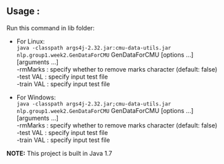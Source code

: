 ## Usage :

Run this command in lib folder:
 - For Linux: <br/>
	`java -classpath args4j-2.32.jar:cmu-data-utils.jar nlp.group1.week2.GenDataForCMU`
  GenDataForCMU [options ...] [arguments ...] </br>
 -rmMarks   : specify whether to remove marks character (default: false)  </br>
 -test VAL  : specify input test file  </br>
 -train VAL : specify input test file  </br>


 - For Windows: <br/>
	`java -classpath args4j-2.32.jar;cmu-data-utils.jar nlp.group1.week2.GenDataForCMU`
  GenDataForCMU [options ...] [arguments ...]  </br>
 -rmMarks   : specify whether to remove marks character (default: false)  </br>
 -test VAL  : specify input test file  </br>
 -train VAL : specify input test file  </br>

**NOTE:** This project is built in Java 1.7
